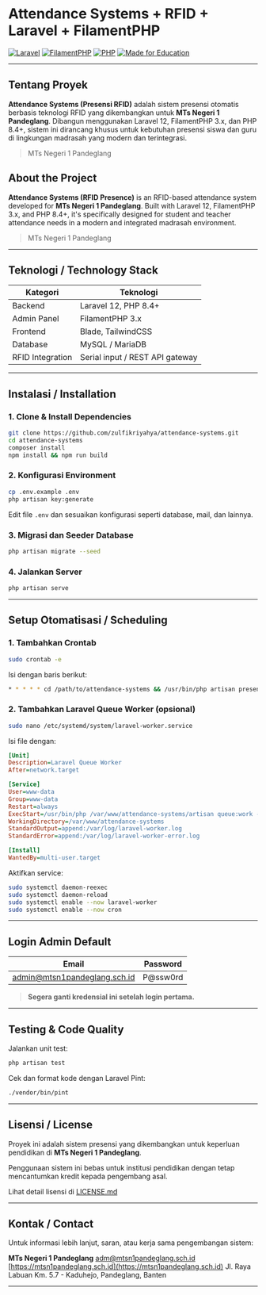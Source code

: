 # Attendance Systems + RFID + Laravel + FilamentPHP

[![Laravel](https://img.shields.io/badge/laravel-12-red.svg)](https://laravel.com/)
[![FilamentPHP](https://img.shields.io/badge/filament-3.x-blueviolet.svg)](https://filamentphp.com)
[![PHP](https://img.shields.io/badge/PHP-8.4-blue.svg)](https://www.php.net/)
[![Made for Education](https://img.shields.io/badge/made%20for-education-blue.svg)](https://mtsn1pandeglang.sch.id)

---

## Tentang Proyek

**Attendance Systems (Presensi RFID)** adalah sistem presensi otomatis berbasis teknologi RFID yang dikembangkan untuk **MTs Negeri 1 Pandeglang**. Dibangun menggunakan Laravel 12, FilamentPHP 3.x, dan PHP 8.4+, sistem ini dirancang khusus untuk kebutuhan presensi siswa dan guru di lingkungan madrasah yang modern dan terintegrasi.

> MTs Negeri 1 Pandeglang

## About the Project

**Attendance Systems (RFID Presence)** is an RFID-based attendance system developed for **MTs Negeri 1 Pandeglang**. Built with Laravel 12, FilamentPHP 3.x, and PHP 8.4+, it's specifically designed for student and teacher attendance needs in a modern and integrated madrasah environment.

> MTs Negeri 1 Pandeglang

---

## Teknologi / Technology Stack

| Kategori         | Teknologi                       |
| ---------------- | ------------------------------- |
| Backend          | Laravel 12, PHP 8.4+            |
| Admin Panel      | FilamentPHP 3.x                 |
| Frontend         | Blade, TailwindCSS              |
| Database         | MySQL / MariaDB                 |
| RFID Integration | Serial input / REST API gateway |

---

## Instalasi / Installation

### 1. Clone & Install Dependencies

```bash
git clone https://github.com/zulfikriyahya/attendance-systems.git
cd attendance-systems
composer install
npm install && npm run build
```

### 2. Konfigurasi Environment

```bash
cp .env.example .env
php artisan key:generate
```

Edit file `.env` dan sesuaikan konfigurasi seperti database, mail, dan lainnya.

### 3. Migrasi dan Seeder Database

```bash
php artisan migrate --seed
```

### 4. Jalankan Server

```bash
php artisan serve
```

---

## Setup Otomatisasi / Scheduling

### 1. Tambahkan Crontab

```bash
sudo crontab -e
```

Isi dengan baris berikut:

```bash
* * * * * cd /path/to/attendance-systems && /usr/bin/php artisan presensi:set-ketidakhadiran >> /dev/null 2>&1
```

### 2. Tambahkan Laravel Queue Worker (opsional)

```bash
sudo nano /etc/systemd/system/laravel-worker.service
```

Isi file dengan:

```ini
[Unit]
Description=Laravel Queue Worker
After=network.target

[Service]
User=www-data
Group=www-data
Restart=always
ExecStart=/usr/bin/php /var/www/attendance-systems/artisan queue:work --daemon --tries=3 --timeout=300
WorkingDirectory=/var/www/attendance-systems
StandardOutput=append:/var/log/laravel-worker.log
StandardError=append:/var/log/laravel-worker-error.log

[Install]
WantedBy=multi-user.target
```

Aktifkan service:

```bash
sudo systemctl daemon-reexec
sudo systemctl daemon-reload
sudo systemctl enable --now laravel-worker
sudo systemctl enable --now cron
```

---

## Login Admin Default

| Email                                                             | Password |
| ----------------------------------------------------------------- | -------- |
| [admin@mtsn1pandeglang.sch.id](mailto:adm@mtsn1pandeglang.sch.id) | P@ssw0rd |

> **Segera ganti kredensial ini setelah login pertama.**

---

## Testing & Code Quality

Jalankan unit test:

```bash
php artisan test
```

Cek dan format kode dengan Laravel Pint:

```bash
./vendor/bin/pint
```

---

## Lisensi / License

Proyek ini adalah sistem presensi yang dikembangkan untuk keperluan pendidikan di **MTs Negeri 1 Pandeglang**.

Penggunaan sistem ini bebas untuk institusi pendidikan dengan tetap mencantumkan kredit kepada pengembang asal.

Lihat detail lisensi di [LICENSE.md](./LICENSE.md)

---

## Kontak / Contact

Untuk informasi lebih lanjut, saran, atau kerja sama pengembangan sistem:

**MTs Negeri 1 Pandeglang**
[adm@mtsn1pandeglang.sch.id](mailto:adm@mtsn1pandeglang.sch.id)
[https://mtsn1pandeglang.sch.id](https://mtsn1pandeglang.sch.id)
Jl. Raya Labuan Km. 5.7 - Kaduhejo, Pandeglang, Banten

---
